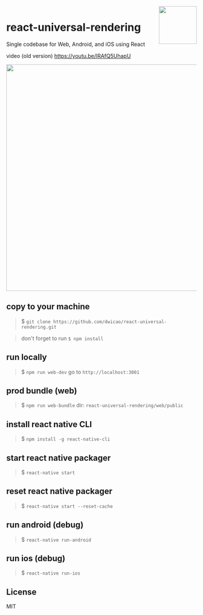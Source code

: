 <img align="right" width="100" src="https://github.com/dwicao/react-universal-rendering/raw/master/app/images/logo.png"/>

# react-universal-rendering

Single codebase for Web, Android, and iOS using React

video (old version) https://youtu.be/lRAfQ5UhapU

<img width="600" src="https://image.ibb.co/i8iFjQ/zzzz.png"/>

## copy to your machine
> $ `git clone https://github.com/dwicao/react-universal-rendering.git`

> don't forget to run `$ npm install`

## run locally
> $ `npm run web-dev`
> go to `http://localhost:3001`

## prod bundle (web)
> $ `npm run web-bundle`
> dir: `react-universal-rendering/web/public`

## install react native CLI
> $ `npm install -g react-native-cli`

## start react native packager
> $ `react-native start`

## reset react native packager
> $ `react-native start --reset-cache`

## run android (debug)
> $ `react-native run-android`

## run ios (debug)
> $ `react-native run-ios`

## License
MIT
